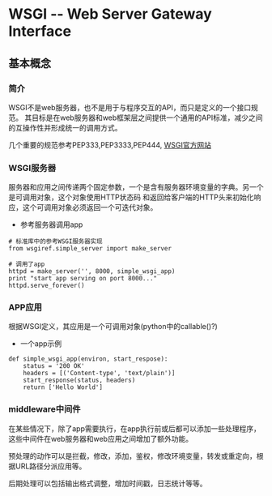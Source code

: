 # WSGI -- Web Server Gateway Interface


## 基本概念

### 简介

WSGI不是web服务器，也不是用于与程序交互的API，而只是定义的一个接口规范。
其目标是在web服务器和web框架层之间提供一个通用的API标准，减少之间的互操作性并形成统一的调用方式。

几个重要的规范参考PEP333,PEP3333,PEP444, [WSGI官方网站](http://www.wsgi.org)

### WSGI服务器

服务器和应用之间传递两个固定参数，一个是含有服务器环境变量的字典。另一个是可调用对象，这个对象使用HTTP状态码
和返回给客户端的HTTP头来初始化响应，这个可调用对象必须返回一个可迭代对象。

 - 参考服务器调用app

```
# 标准库中的参考WSGI服务器实现
from wsgiref.simple_server import make_server

# 调用了app
httpd = make_server('', 8000, simple_wsgi_app)
print "start app serving on port 8000..."
httpd.serve_forever()
```

### APP应用

根据WSGI定义，其应用是一个可调用对象(python中的callable()?)

 - 一个app示例
 
```
def simple_wsgi_app(environ, start_respose):
    status = '200 OK'
	headers = [('Content-type', 'text/plain')]
	start_response(status, headers)
	return ['Hello World']
```

### middleware中间件

在某些情况下，除了app需要执行，在app执行前或后都可以添加一些处理程序，这些中间件在web服务器和web应用之间增加了额外功能。

预处理的动作可以是拦截，修改，添加，鉴权，修改环境变量，转发或重定向，根据URL路径分派应用等。

后期处理可以包括输出格式调整，增加时间戳，日志统计等等。
